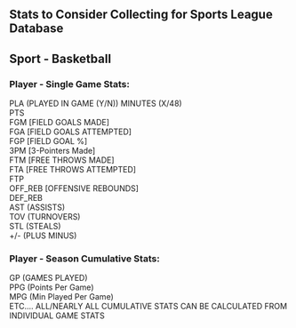 ## Stats to Consider Collecting for Sports League Database
## Sport - Basketball

### Player - Single Game Stats:
PLA (PLAYED IN GAME (Y/N))
MINUTES (X/48)  
PTS  
FGM [FIELD GOALS MADE]  
FGA [FIELD GOALS ATTEMPTED]   
FGP [FIELD GOAL %]  
3PM [3-Pointers Made]  
FTM [FREE THROWS MADE]  
FTA [FREE THROWS ATTEMPTED]  
FTP  
OFF_REB [OFFENSIVE REBOUNDS]  
DEF_REB   
AST (ASSISTS)  
TOV (TURNOVERS)  
STL (STEALS)  
+/- (PLUS MINUS)  

### Player - Season Cumulative Stats:
GP (GAMES PLAYED)  
PPG (Points Per Game)  
MPG (Min Played Per Game)  
ETC.... ALL/NEARLY ALL CUMULATIVE STATS CAN BE CALCULATED FROM INDIVIDUAL GAME STATS
